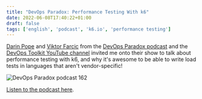 ```yaml
---
title: "DevOps Paradox: Performance Testing With k6"
date: 2022-06-08T17:40:22+01:00
draft: false
tags: ['english', 'podcast', 'k6.io', 'performance testing']
---
```

[Darin Pope](https://twitter.com/DarinPope) and [Viktor Farcic](https://twitter.com/vfarcic) from the [DevOps Paradox podcast](https://www.devopsparadox.com/) and the [DevOps Toolkit YouTube channel](https://www.youtube.com/c/DevOpsToolkit) invited me onto their show to talk about performance testing with k6, and why it's awesome to be able to write load tests in languages that aren't vendor-specific!

![DevOps Paradox podcast 162](/assets/162-social.webp)

[Listen to the podcast here](https://www.devopsparadox.com/episodes/performance-testing-with-k6-162/).